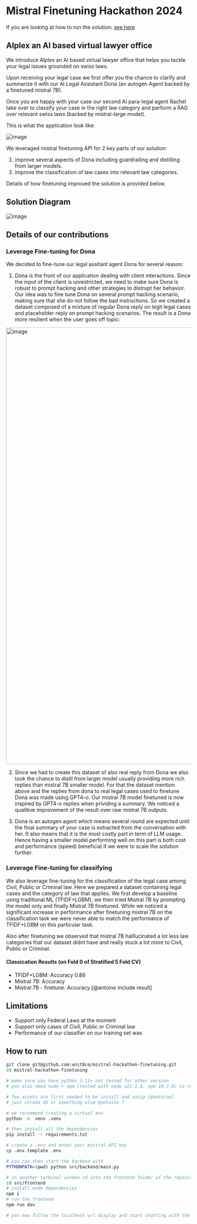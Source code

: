 # Mistral Finetuning Hackathon 2024

If you are looking at how to run the solution: [see here](##how-to-run)

## Alplex an AI based virtual lawyer office

We introduce Alplex an AI based virtual lawyer office that helps you tackle your legal issues grounded on swiss laws.

Upon receiving your legal case we first offer you the chance to clarify and summarize it with our AI Legal Assistant Dona (an autogen Agent backed by a finetuned mistral 7B).

Once you are happy with your case our second AI para-legal agent Rachel take over to classify your case in the right law category and perform a RAG over relevant swiss laws (backed by mistral-large model).

This is what the application look like:

![image](https://github.com/unit8co/mistral-hackathon-finetuning/assets/1738060/6817ec8a-19bf-4cfb-9484-f42ae4ffd175)

We leveraged mistral finetuning API for 2 key parts of our solution:

1. improve several aspects of Dona including guardrailing and distilling from larger models.
2. improve the classification of law cases into relevant law categories.

Details of how finetuning improved the solution is provided below.

## Solution Diagram

![image](https://github.com/unit8co/mistral-hackathon-finetuning/assets/1738060/75e9bf20-567d-40b9-b81e-22064b63f26b)


## Details of our contributions

### Leverage Fine-tuning for Dona

We decided to fine-tune our legal assitant agent Dona for several reason:

1. Dona is the front of our application dealing with client interactions. Since the input of the client is unrestricted, we need to make sure Dona is robust to prompt hacking and other strategies to distrupt her behavior. Our idea was to fine tune Dona on several prompt hacking scenario, making sure that she do not follow the bad instructions. So we created a dataset composed of a mixture of regular Dona reply on legit legal cases and placeholder reply on prompt hacking scenarios. The result is a Dona more resilient when the user goes off topic:

<img width="1186" alt="image" src="https://github.com/unit8co/mistral-hackathon-finetuning/assets/1738060/8ca57196-4841-4c9a-907f-e732a8d53a74">

2. Since we had to create this dataset of also real reply from Dona we also took the chance to distil from larger model usually providing more rich replies than mistral 7B smaller model. For that the dataset mention above and the replies from dona to real legal cases used to finetune Dona was made using GPT4-o. Our mistral 7B model finetuned is now inspired by GPT4-o replies when prividing a summary. We noticed a qualitive improvement of the result over raw mistral 7B outputs.

3. Dona is an autogen agent which means several round are expected until the final summary of your case is extracted from the conversation with her. It also means that it is the most costly part in term of LLM usage. Hence having a smaller model performing well on this part is both cost and performance (speed) beneficial if we were to scale the solution further.

### Leverage Fine-tuning for classifying 

We also leverage fine-tuning for the classification of the legal case among Civil, Public or Criminal law. Here we prepared a dataset containing legal cases and the category of law that applies. We first develop a baseline using traditional ML (TFIDF+LGBM), we then tried Mistral 7B by prompting the model only and finally Mistral 7B finetuned. While we noticed a significant increase in performance after finetuning mistral 7B on the classification task we were never able to match the performance of TFIDF+LGBM on this particular task.

Also after finetuning we observed that mistral 7B halllucinated a lot less law categories that our dataset didnt have and really stuck a lot more to Civil, Public or Criminal.

#### Classication Results (on Fold 0 of Stratified 5 Fold CV)

* TFIDF+LGBM: Accuracy 0.86
* Mistral 7B: Accuracy
* Mistral 7B - finetune: Accuracy
[@antoine include result]

## Limitations

* Support only Federal Laws at the moment
* Support only cases of Civil, Public or Criminal law
* Performance of our classifier on our training set was

## How to run

```bash
git clone git@github.com:unit8co/mistral-hackathon-finetuning.git
cd mistral-hackathon-finetuning

# make sure you have python 3.11+ not tested for other version
# you also need node + npm (tested with node v22.1.0, npm 10.7.0) to run the frontend

# few assets are first needed to be install and unzip [@antoine]
# just chroma db or something else @antoine ?

# we recommend creating a virtual env
python -m  venv .venv

# then install all the dependencies
pip install -r requirements.txt

# create a .env and enter your mistral API key
cp .env.template .env

# you can then start the backend with
PYTHONPATH=(pwd) python src/backend/main.py

# in another terminal window cd into the frontend folder of the repository and run the frontend
cd src/frontend
# install node dependencies
npm i
# run the frontend
npm run dev

# you now follow the localhost url display and start chatting with the Dona and Rachel.
```

